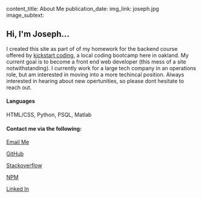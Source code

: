 content_title: About Me
publication_date:
img_link: joseph.jpg
image_subtext:

<h2>Hi, I'm Joseph...</h2>

<p>I created this site as part of of my homework
  for the backend course offered by <a href="#">kickstart coding</a>,
  a local coding bootcamp here in oakland. My current goal is to become a
  front end web developer (this mess of a site notwithstanding).
  I currently work for a large tech company in an operations role, but am interested in moving into a more techincal position.
  Always interested in hearing about new opertunities, so please
  dont hesitate to reach out. </p>
<h4>Languages</h4>
<p>HTML/CSS, Python, PSQL, Matlab</p>
<h4>Contact me via the following:</h4>
<p class="nav-item sidebar-buttons">
  <a class="nav-link" href="mailto:joseph.james.reid+personalwebsite@gmail.com"><i class="fas fa-at"></i> Email Me</a>
</p>
<p class="nav-item sidebar-buttons">
  <a class="nav-link" href="https://github.com/sudo-joseph"><i class="fab fa-github"></i> GitHub</a>
</p>
<p class="nsav-item sidebar-buttons">
  <a class="nav-link" href="https://stackoverflow.com/users/12000941/joseph-reid"><i class="fab fa-stack-overflow"></i> Stackoverflow</a>
</p>
<p class="nav-item sidebar-buttons">
  <a class="nav-link" href="https://www.npmjs.com/~sudo-joseph"><i class="fab fa-npm"></i> NPM</a>
  <p class="nav-item sidebar-buttons">
    <a class="nav-link" href="https://www.linkedin.com/in/josephjamesreid/"><i class="fab fa-linkedin"></i> Linked In</a>
  </p>
